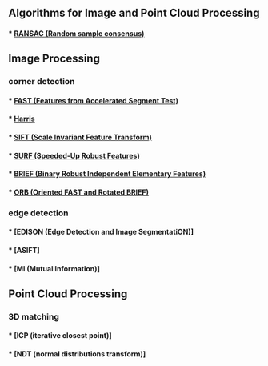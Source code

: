 ## Algorithms for Image and Point Cloud Processing
#### * [RANSAC (Random sample consensus)](https://scikit-learn.org/stable/auto_examples/linear_model/plot_ransac.html)

## Image Processing
### corner detection
#### * [FAST (Features from Accelerated Segment Test)](https://medium.com/@deepanshut041/introduction-to-fast-features-from-accelerated-segment-test-4ed33dde6d65)
#### * [Harris](https://en.wikipedia.org/wiki/Harris_Corner_Detector)
#### * [SIFT (Scale Invariant Feature Transform)](https://medium.com/@deepanshut041/introduction-to-sift-scale-invariant-feature-transform-65d7f3a72d40)
#### * [SURF (Speeded-Up Robust Features)](https://en.wikipedia.org/wiki/Speeded_up_robust_features)
#### * [BRIEF (Binary Robust Independent Elementary Features)](https://link.springer.com/chapter/10.1007/978-3-642-15561-1_56)
#### * [ORB (Oriented FAST and Rotated BRIEF)](http://www.willowgarage.com/sites/default/files/orb_final.pdf)
### edge detection
#### * [EDISON (Edge Detection and Image SegmentatiON)]
#### * [ASIFT]
#### * [MI (Mutual Information)]

## Point Cloud Processing
### 3D matching
#### * [ICP (iterative closest point)]
#### * [NDT (normal distributions transform)]
